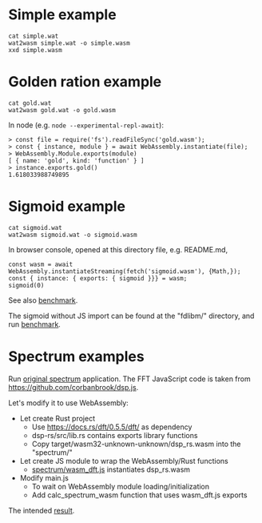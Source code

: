 # Simple example

```
cat simple.wat
wat2wasm simple.wat -o simple.wasm
xxd simple.wasm
```

# Golden ration example

```
cat gold.wat
wat2wasm gold.wat -o gold.wasm
```

In node (e.g. `node --experimental-repl-await`):
```
> const file = require('fs').readFileSync('gold.wasm');
> const { instance, module } = await WebAssembly.instantiate(file);
> WebAssembly.Module.exports(module)
[ { name: 'gold', kind: 'function' } ]
> instance.exports.gold()
1.618033988749895
```

# Sigmoid example

```
cat sigmoid.wat
wat2wasm sigmoid.wat -o sigmoid.wasm
```

In browser console, opened at this directory file, e.g. README.md,

```
const wasm = await WebAssembly.instantiateStreaming(fetch('sigmoid.wasm'), {Math,});
const { instance: { exports: { sigmoid }}} = wasm;
sigmoid(0)
```

See also [benchmark](sigmoid.html).

The sigmoid without JS import can be found at the "fdlibm/" directory, and run [benchmark](sigmoid.html?fdlibm/sigmoid.wasm).

# Spectrum examples

Run [original spectrum](spectrum/index.html) application. The FFT JavaScript code is taken from https://github.com/corbanbrook/dsp.js.

Let's modify it to use WebAssembly:
- Let create Rust project
    * Use https://docs.rs/dft/0.5.5/dft/ as dependency
    * dsp-rs/src/lib.rs contains exports library functions
    * Copy target/wasm32-unknown-unknown/dsp_rs.wasm into the "spectrum/"
- Let create JS module to wrap the WebAssembly/Rust functions
    * [spectrum/wasm_dft.js](spectrum-final/wasm_dft.js) instantiates dsp_rs.wasm
- Modify main.js
    * To wait on WebAssembly module loading/initialization
    * Add calc_spectrum_wasm function that uses wasm_dft.js exports

The intended [result](spectrum-final/index.html).
